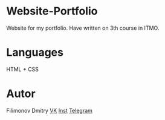 # Website-Portfolio
Website for my portfolio. Have written on 3th course in ITMO.
# Languages
HTML + CSS
# Autor
Filimonov Dmitry
[VK](https://vk.com/i_pak1)
[Inst](https://filidmi)
[Telegram](https://t.me/filidmi)